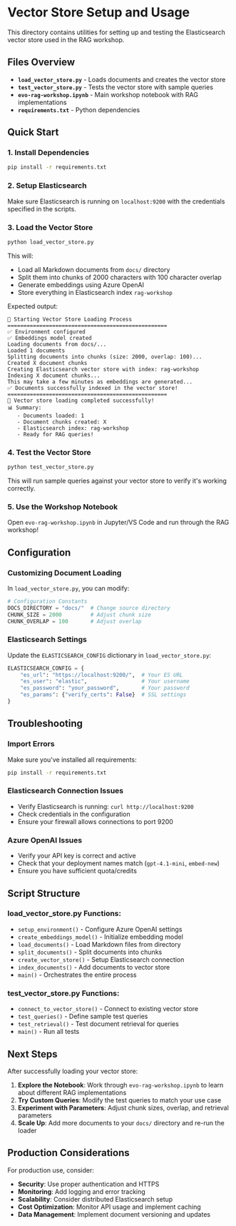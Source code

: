 # Vector Store Setup and Usage

This directory contains utilities for setting up and testing the Elasticsearch vector store used in the RAG workshop.

## Files Overview

- **`load_vector_store.py`** - Loads documents and creates the vector store
- **`test_vector_store.py`** - Tests the vector store with sample queries
- **`evo-rag-workshop.ipynb`** - Main workshop notebook with RAG implementations
- **`requirements.txt`** - Python dependencies

## Quick Start

### 1. Install Dependencies
```bash
pip install -r requirements.txt
```

### 2. Setup Elasticsearch
Make sure Elasticsearch is running on `localhost:9200` with the credentials specified in the scripts.

### 3. Load the Vector Store
```bash
python load_vector_store.py
```

This will:
- Load all Markdown documents from `docs/` directory
- Split them into chunks of 2000 characters with 100 character overlap
- Generate embeddings using Azure OpenAI
- Store everything in Elasticsearch index `rag-workshop`

Expected output:
```
🚀 Starting Vector Store Loading Process
==================================================
✅ Environment configured
✅ Embeddings model created
Loading documents from docs/...
Loaded 1 documents
Splitting documents into chunks (size: 2000, overlap: 100)...
Created X document chunks
Creating Elasticsearch vector store with index: rag-workshop
Indexing X document chunks...
This may take a few minutes as embeddings are generated...
✅ Documents successfully indexed in the vector store!
==================================================
🎉 Vector store loading completed successfully!
📊 Summary:
   - Documents loaded: 1
   - Document chunks created: X
   - Elasticsearch index: rag-workshop
   - Ready for RAG queries!
```

### 4. Test the Vector Store
```bash
python test_vector_store.py
```

This will run sample queries against your vector store to verify it's working correctly.

### 5. Use the Workshop Notebook
Open `evo-rag-workshop.ipynb` in Jupyter/VS Code and run through the RAG workshop!

## Configuration

### Customizing Document Loading
In `load_vector_store.py`, you can modify:

```python
# Configuration Constants
DOCS_DIRECTORY = "docs/"  # Change source directory
CHUNK_SIZE = 2000         # Adjust chunk size
CHUNK_OVERLAP = 100       # Adjust overlap
```

### Elasticsearch Settings
Update the `ELASTICSEARCH_CONFIG` dictionary in `load_vector_store.py`:

```python
ELASTICSEARCH_CONFIG = {
    "es_url": "https://localhost:9200/",  # Your ES URL
    "es_user": "elastic",                 # Your username
    "es_password": "your_password",       # Your password
    "es_params": {"verify_certs": False}  # SSL settings
}
```

## Troubleshooting

### Import Errors
Make sure you've installed all requirements:
```bash
pip install -r requirements.txt
```

### Elasticsearch Connection Issues
- Verify Elasticsearch is running: `curl http://localhost:9200`
- Check credentials in the configuration
- Ensure your firewall allows connections to port 9200

### Azure OpenAI Issues
- Verify your API key is correct and active
- Check that your deployment names match (`gpt-4.1-mini`, `embed-new`)
- Ensure you have sufficient quota/credits

## Script Structure

### load_vector_store.py Functions:
- `setup_environment()` - Configure Azure OpenAI settings
- `create_embeddings_model()` - Initialize embedding model
- `load_documents()` - Load Markdown files from directory
- `split_documents()` - Split documents into chunks
- `create_vector_store()` - Setup Elasticsearch connection
- `index_documents()` - Add documents to vector store
- `main()` - Orchestrates the entire process

### test_vector_store.py Functions:
- `connect_to_vector_store()` - Connect to existing vector store
- `test_queries()` - Define sample test queries
- `test_retrieval()` - Test document retrieval for queries
- `main()` - Run all tests

## Next Steps

After successfully loading your vector store:

1. **Explore the Notebook**: Work through `evo-rag-workshop.ipynb` to learn about different RAG implementations
2. **Try Custom Queries**: Modify the test queries to match your use case
3. **Experiment with Parameters**: Adjust chunk sizes, overlap, and retrieval parameters
4. **Scale Up**: Add more documents to your `docs/` directory and re-run the loader

## Production Considerations

For production use, consider:
- **Security**: Use proper authentication and HTTPS
- **Monitoring**: Add logging and error tracking
- **Scalability**: Consider distributed Elasticsearch setup
- **Cost Optimization**: Monitor API usage and implement caching
- **Data Management**: Implement document versioning and updates
